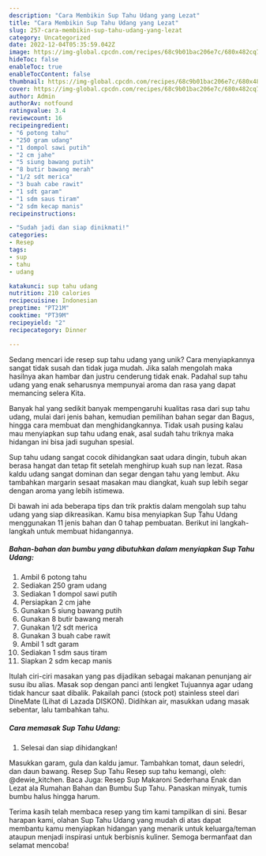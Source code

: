 ```yaml
---
description: "Cara Membikin Sup Tahu Udang yang Lezat"
title: "Cara Membikin Sup Tahu Udang yang Lezat"
slug: 257-cara-membikin-sup-tahu-udang-yang-lezat
category: Uncategorized
date: 2022-12-04T05:35:59.042Z
image: https://img-global.cpcdn.com/recipes/68c9b01bac206e7c/680x482cq70/sup-tahu-udang-foto-resep-utama.jpg
hideToc: false
enableToc: true
enableTocContent: false
thumbnail: https://img-global.cpcdn.com/recipes/68c9b01bac206e7c/680x482cq70/sup-tahu-udang-foto-resep-utama.jpg
cover: https://img-global.cpcdn.com/recipes/68c9b01bac206e7c/680x482cq70/sup-tahu-udang-foto-resep-utama.jpg
author: Admin
authorAv: notfound
ratingvalue: 3.4
reviewcount: 16
recipeingredient:
- "6 potong tahu"
- "250 gram udang"
- "1 dompol sawi putih"
- "2 cm jahe"
- "5 siung bawang putih"
- "8 butir bawang merah"
- "1/2 sdt merica"
- "3 buah cabe rawit"
- "1 sdt garam"
- "1 sdm saus tiram"
- "2 sdm kecap manis"
recipeinstructions:

- "Sudah jadi dan siap dinikmati!"
categories:
- Resep
tags:
- sup
- tahu
- udang

katakunci: sup tahu udang 
nutrition: 210 calories
recipecuisine: Indonesian
preptime: "PT21M"
cooktime: "PT39M"
recipeyield: "2"
recipecategory: Dinner

---
```





Sedang mencari ide resep sup tahu udang yang unik? Cara menyiapkannya sangat tidak susah dan tidak juga mudah. Jika salah mengolah maka hasilnya akan hambar dan justru cenderung tidak enak. Padahal sup tahu udang yang enak seharusnya mempunyai aroma dan rasa yang dapat memancing selera Kita.





Banyak hal yang sedikit banyak mempengaruhi kualitas rasa dari sup tahu udang, mulai dari jenis bahan, kemudian pemilihan bahan segar dan Bagus, hingga cara membuat dan menghidangkannya. Tidak usah pusing kalau mau menyiapkan sup tahu udang enak,      asal sudah tahu triknya maka hidangan ini bisa jadi suguhan spesial.














Sup tahu udang sangat cocok dihidangkan saat udara dingin, tubuh akan berasa hangat dan tetap fit setelah menghirup kuah sup nan lezat. Rasa kaldu udang sangat dominan dan segar dengan tahu yang lembut. Aku tambahkan margarin sesaat masakan mau diangkat, kuah sup lebih segar dengan aroma yang lebih istimewa.






Di bawah ini ada beberapa tips dan trik praktis dalam mengolah sup tahu udang yang siap dikreasikan. Kamu bisa menyiapkan Sup Tahu Udang menggunakan 11 jenis bahan dan 0 tahap pembuatan. Berikut ini langkah-langkah untuk membuat hidangannya.

<!--inarticleads1-->

##### Bahan-bahan dan bumbu yang dibutuhkan dalam menyiapkan Sup Tahu Udang:

1. Ambil 6 potong tahu
1. Sediakan 250 gram udang
1. Sediakan 1 dompol sawi putih
1. Persiapkan 2 cm jahe
1. Gunakan 5 siung bawang putih
1. Gunakan 8 butir bawang merah
1. Gunakan 1/2 sdt merica
1. Gunakan 3 buah cabe rawit
1. Ambil 1 sdt garam
1. Sediakan 1 sdm saus tiram
1. Siapkan 2 sdm kecap manis


Itulah ciri-ciri masakan yang pas dijadikan sebagai makanan penunjang air susu ibu alias. Masak sop dengan panci anti lengket Tujuannya agar udang tidak hancur saat dibalik. Pakailah panci (stock pot) stainless steel dari DineMate (Lihat di Lazada DISKON). Didihkan air, masukkan udang masak sebentar, lalu tambahkan tahu. 

<!--inarticleads2-->

##### Cara memasak Sup Tahu Udang:


1. Selesai dan siap dihidangkan!

Masukkan garam, gula dan kaldu jamur. Tambahkan tomat, daun seledri, dan daun bawang. Resep Sup Tahu Resep sup tahu kemangi, oleh: @dewie_kitchen. Baca Juga: Resep Sup Makaroni Sederhana Enak dan Lezat ala Rumahan Bahan dan Bumbu Sup Tahu. Panaskan minyak, tumis bumbu halus hingga harum. 

Terima kasih telah membaca resep yang tim kami tampilkan di sini. Besar harapan kami, olahan Sup Tahu Udang yang mudah di atas dapat membantu kamu menyiapkan hidangan yang menarik untuk keluarga/teman ataupun menjadi inspirasi untuk berbisnis kuliner. Semoga bermanfaat dan selamat mencoba!
